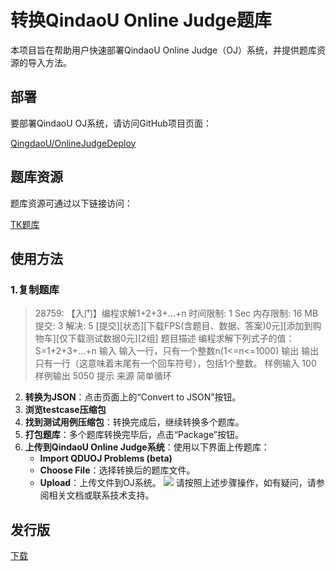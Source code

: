# 转换QindaoU Online Judge题库

本项目旨在帮助用户快速部署QindaoU Online Judge（OJ）系统，并提供题库资源的导入方法。

## 部署
要部署QindaoU OJ系统，请访问GitHub项目页面：

[QingdaoU/OnlineJudgeDeploy](https://github.com/QingdaoU/OnlineJudgeDeploy)

## 题库资源
题库资源可通过以下链接访问：

[TK题库](http://tk.hustoj.com/)

## 使用方法
### 1.复制题库
>28759: 【入门】编程求解1+2+3+...+n
时间限制: 1 Sec  内存限制: 16 MB
提交: 3  解决: 5
[提交][状态][下载FPS(含题目、数据、答案)0元][添加到购物车][仅下载测试数据0元][2组]
题目描述
编程求解下列式子的值：S=1+2+3+...+n
输入
输入一行，只有一个整数n(1<=n<=1000)
输出
输出只有一行（这意味着末尾有一个回车符号），包括1个整数。
样例输入
100
样例输出
5050
提示
来源
>简单循环 
2. **转换为JSON**：点击页面上的“Convert to JSON”按钮。
3. **浏览testcase压缩包**
4. **找到测试用例压缩包**：转换完成后，继续转换多个题库。
5. **打包题库**：多个题库转换完毕后，点击“Package”按钮。
6. **上传到QindaoU Online Judge系统**：使用以下界面上传题库：
   - **Import QDUOJ Problems (beta)**
   - **Choose File**：选择转换后的题库文件。
   - **Upload**：上传文件到OJ系统。
![]([https://github.com/Sophia-11/Awesome-CV-Paper-Review/blob/master/images/8.jpg](https://github.com/hnauto/qduoj-tool/blob/main/ui.png))
请按照上述步骤操作，如有疑问，请参阅相关文档或联系技术支持。
## 发行版
[下载](https://github.com/hnauto/qduoj-tool/releases/download/untagged-dec2a18a9b4cd698356a/qduoj_tool.exe)
